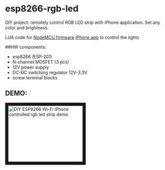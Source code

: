 # esp8266-rgb-led
DIY project: remotely control RGB LED strip with iPhone application. Set any color and brightness.

LUA code for [NodeMCU firmware](https://github.com/nodemcu/nodemcu-firmware) 
[iPhone app](https://github.com/frizzby/esp8266-rgb-led.git) to control the lights

##HW components:
* esp8266 (ESP-201)
* N-channel MOSFET (3 pcs)
* 12V power supply
* DC-DC switching regulator 12V-3.3V
* screw terminal blocks

## DEMO: 

<a href="http://www.youtube.com/watch?feature=player_embedded&v=0MH7v-J_NmY" target="_blank"><img src="http://img.youtube.com/vi/0MH7v-J_NmY/0.jpg" alt="DIY ESP8266 Wi-Fi iPhone controlled rgb led strip demo" width="240" height="180" border="10" /></a>
